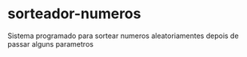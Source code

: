 # sorteador-numeros
Sistema programado para sortear numeros aleatoriamentes depois de passar alguns parametros
